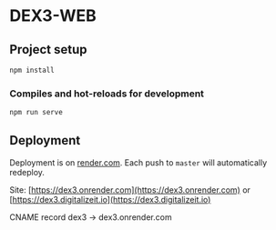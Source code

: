 # DEX3-WEB

## Project setup

```bash
npm install
```

### Compiles and hot-reloads for development

```bash
npm run serve
```

## Deployment

Deployment is on [render.com](render.com).
Each push to `master` will automatically redeploy.

Site: [https://dex3.onrender.com](https://dex3.onrender.com) or [https://dex3.digitalizeit.io](https://dex3.digitalizeit.io)

CNAME record dex3 -> dex3.onrender.com
